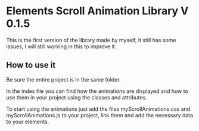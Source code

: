 # Elements Scroll Animation Library V 0.1.5

This is the first version of the library made by myself, it still has
some issues, I will still working in this to improve it.

## How to use it

Be sure the entire project is in the same folder.

In the index file you can find how the animations are displayed and how to
use them in your project using the classes and attributes.

To start using the animations just add the files myScrollAnimations.css
and myScrollAnimations.js to your project, link them and add the necessary data
to your elements.